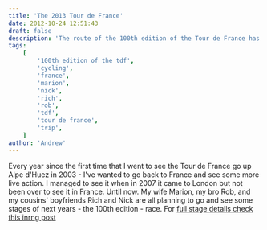 ```yaml
---
title: 'The 2013 Tour de France'
date: 2012-10-24 12:51:43
draft: false
description: 'The route of the 100th edition of the Tour de France has just been released and Marion, Rob, Rich, Nick & I are planning to see some action.'
tags:
    [
        '100th edition of the tdf',
        'cycling',
        'france',
        'marion',
        'nick',
        'rich',
        'rob',
        'tdf',
        'tour de france',
        'trip',
    ]
author: 'Andrew'
---
```


Every year since the first time that I went to see the Tour de France go up Alpe d'Huez in 2003 - I've wanted to go back to France and see some more live action. I managed to see it when in 2007 it came to London but not been over to see it in France. Until now. My wife Marion, my bro Rob, and my cousins' boyfriends Rich and Nick are all planning to go and see some stages of next years - the 100th edition - race. For [full stage details check this inrng post](http://inrng.com/2012/10/2013-tour-de-france/)
